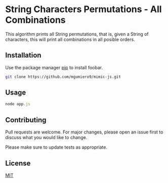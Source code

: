 # String Characters Permutations - All Combinations

This algorithm prints all String permutations, that is, given a String of characters, this will print all combinations in all posible orders.

## Installation

Use the package manager [pip](https://pip.pypa.io/en/stable/) to install foobar.

```bash
git clone https://github.com/mgumiero9/mimic-js.git
```

## Usage

```js
node app.js
```

## Contributing
Pull requests are welcome. For major changes, please open an issue first to discuss what you would like to change.

Please make sure to update tests as appropriate.

## License
[MIT](https://choosealicense.com/licenses/mit/)